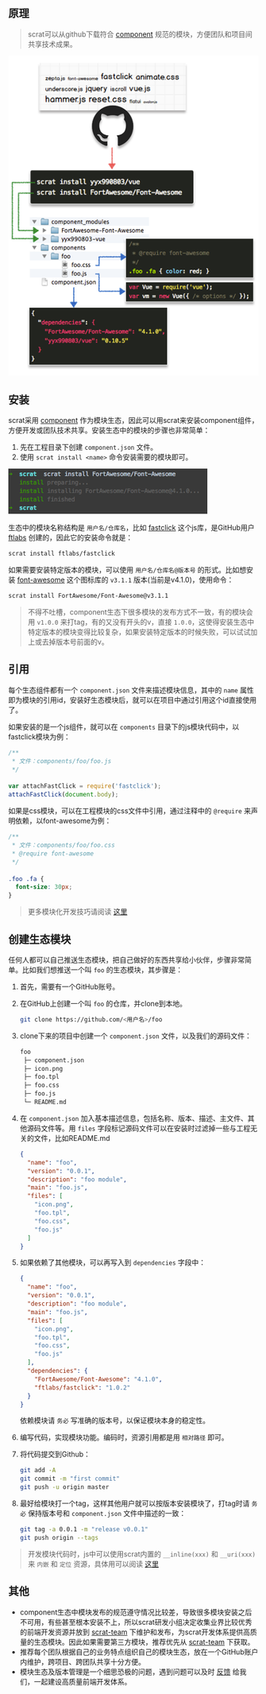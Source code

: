 ## 原理

> scrat可以从github下载符合 [component](http://github.com/component) 规范的模块，方便团队和项目间共享技术成果。

![原理示意图](install.png)

## 安装

scrat采用 [component](http://github.com/component) 作为模块生态，因此可以用scrat来安装component组件，方便开发或团队技术共享。安装生态中的模块的步骤也非常简单：

1. 先在工程目录下创建 ``component.json`` 文件。
1. 使用 ``scrat install <name>`` 命令安装需要的模块即可。

![安装效果](../modular/install.gif)

生态中的模块名称结构是 ``用户名/仓库名``，比如 [fastclick](https://github.com/ftlabs/fastclick) 这个js库，是GitHub用户 [ftlabs](https://github.com/ftlabs) 创建的，因此它的安装命令就是：

```bash
scrat install ftlabs/fastclick
```

如果需要安装特定版本的模块，可以使用 ``用户名/仓库名@版本号`` 的形式。比如想安装 [font-awesome](https://github.com/FortAwesome/Font-Awesome) 这个图标库的 ``v3.1.1`` 版本(当前是v4.1.0)，使用命令：

```bash
scrat install FortAwesome/Font-Awesome@v3.1.1
```

> 不得不吐槽，component生态下很多模块的发布方式不一致，有的模块会用 ``v1.0.0`` 来打tag，有的又没有开头的v，直接 ``1.0.0``，这使得安装生态中特定版本的模块变得比较复杂，如果安装特定版本的时候失败，可以试试加上或去掉版本号前面的v。

## 引用

每个生态组件都有一个 ``component.json`` 文件来描述模块信息，其中的 ``name`` 属性即为模块的引用id，安装好生态模块后，就可以在项目中通过引用这个id直接使用了。

如果安装的是一个js组件，就可以在 ``components`` 目录下的js模块代码中，以fastclick模块为例：

```javascript
/**
 * 文件：components/foo/foo.js
 */

var attachFastClick = require('fastclick');
attachFastClick(document.body);
```

如果是css模块，可以在工程模块的css文件中引用，通过注释中的 ``@require`` 来声明依赖，以font-awesome为例：

```css
/**
 * 文件：components/foo/foo.css
 * @require font-awesome
 */

.foo .fa {
  font-size: 30px;
}
```

> 更多模块化开发技巧请阅读 [这里](/#!/todo)

## 创建生态模块

任何人都可以自己推送生态模块，把自己做好的东西共享给小伙伴，步骤非常简单。比如我们想推送一个叫 ``foo`` 的生态模块，其步骤是：

1. 首先，需要有一个GitHub账号。
1. 在GitHub上创建一个叫 ``foo`` 的仓库，并clone到本地。

    ```bash
    git clone https://github.com/<用户名>/foo
    ```

1. clone下来的项目中创建一个 ``component.json`` 文件，以及我们的源码文件：

    ```bash
    foo
     ├─ component.json
     ├─ icon.png
     ├─ foo.tpl
     ├─ foo.css
     ├─ foo.js
     └─ README.md
    ```

1. 在 ``component.json`` 加入基本描述信息，包括名称、版本、描述、主文件、其他源码文件等。用 ``files`` 字段标记源码文件可以在安装时过滤掉一些与工程无关的文件，比如README.md

    ```json
    {
      "name": "foo",
      "version": "0.0.1",
      "description": "foo module",
      "main": "foo.js",
      "files": [
        "icon.png",
        "foo.tpl",
        "foo.css",
        "foo.js"
      ]
    }
    ```

1. 如果依赖了其他模块，可以再写入到 ``dependencies`` 字段中：

    ```json
    {
      "name": "foo",
      "version": "0.0.1",
      "description": "foo module",
      "main": "foo.js",
      "files": [
        "icon.png",
        "foo.tpl",
        "foo.css",
        "foo.js"
      ],
      "dependencies": {
        "FortAwesome/Font-Awesome": "4.1.0",
        "ftlabs/fastclick": "1.0.2"
      }
    }
    ```

    依赖模块请 ``务必`` 写准确的版本号，以保证模块本身的稳定性。

1. 编写代码，实现模块功能。编码时，资源引用都是用 ``相对路径`` 即可。
1. 将代码提交到Github：

    ```bash
    git add -A
    git commit -m "first commit"
    git push -u origin master
    ```

1. 最好给模块打一个tag，这样其他用户就可以按版本安装模块了，打tag时请 ``务必`` 保持版本号和 ``component.json`` 文件中描述的一致：

    ```bash
    git tag -a 0.0.1 -m "release v0.0.1"
    git push origin --tags
    ```

> 开发模块代码时，js中可以使用scrat内置的 ``__inline(xxx)`` 和 ``__uri(xxx)`` 来 ``内嵌`` 和 ``定位`` 资源，具体用可以阅读 [这里](/#!/todo)

## 其他

* component生态中模块发布的规范遵守情况比较差，导致很多模块安装之后不可用，有些甚至根本安装不上，所以scrat研发小组决定收集业界比较优秀的前端开发资源并放到 [scrat-team](https://github.com/scrat-team) 下维护和发布，为scrat开发体系提供高质量的生态模块。因此如果需要第三方模块，推荐优先从 [scrat-team](https://github.com/scrat-team) 下获取。
* 推荐每个团队根据自己的业务特点组织自己的模块生态，放在一个GitHub账户内维护，跨项目、跨团队共享十分方便。
* 模块生态及版本管理是一个细思恐极的问题，遇到问题可以及时 [反馈](/#!/todo) 给我们，一起建设高质量前端开发体系。